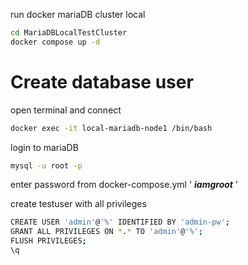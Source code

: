 run docker mariaDB cluster local

```bash
cd MariaDBLocalTestCluster
docker compose up -d 
```

# Create database user

open terminal and connect

```bash
docker exec -it local-mariadb-node1 /bin/bash
```

login to mariaDB

```bash
mysql -u root -p
```

enter password from docker-compose.yml   ' ***iamgroot*** '

create testuser with all privileges

```bash
CREATE USER 'admin'@'%' IDENTIFIED BY 'admin-pw';
GRANT ALL PRIVILEGES ON *.* TO 'admin'@'%';
FLUSH PRIVILEGES;
\q
```
